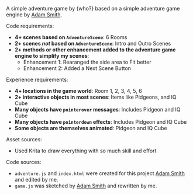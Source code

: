 A simple adventure game by {who?} based on a simple adventure game engine by [Adam Smith](https://github.com/rndmcnlly).

Code requirements:
- **4+ scenes based on `AdventureScene`**: 6 Rooms
- **2+ scenes *not* based on `AdventureScene`**: Intro and Outro Scenes
- **2+ methods or other enhancement added to the adventure game engine to simplify my scenes**:
    - Enhancement 1: Rearanged the side area to Fit better
    - Enhancement 2: Added a Next Scene Button

Experience requirements:
- **4+ locations in the game world**: Room 1, 2, 3, 4, 5, 6
- **2+ interactive objects in most scenes**: Items like Pidgeons, and IQ Cube
- **Many objects have `pointerover` messages**: Includes Pidgeon and IQ Cube
- **Many objects have `pointerdown` effects**: Includes Pidgeon and IQ Cube
- **Some objects are themselves animated**: Pidgeon and IQ Cube

Asset sources:
- Used Krita to draw everything with so much skill and effort

Code sources:
- `adventure.js` and `index.html` were created for this project [Adam Smith](https://github.com/rndmcnlly) and edited by me.
- `game.js` was sketched by [Adam Smith](https://github.com/rndmcnlly) and rewritten by me.
